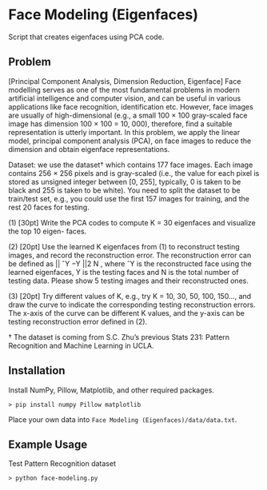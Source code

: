 # Face Modeling (Eigenfaces)

Script that creates eigenfaces using PCA code.

## Problem

[Principal Component Analysis, Dimension Reduction, Eigenface]
Face modelling serves as one of the most fundamental problems in modern artificial intelligence and
computer vision, and can be useful in various applications like face recognition, identification etc.
However, face images are usually of high-dimensional (e.g., a small 100 × 100 gray-scaled face image
has dimension 100 × 100 = 10, 000), therefore, find a suitable representation is utterly important.
In this problem, we apply the linear model, principal component analysis (PCA), on face images
to reduce the dimension and obtain eigenface representations.

Dataset: we use the dataset† which contains 177 face images. Each image contains 256 × 256
pixels and is gray-scaled (i.e., the value for each pixel is stored as unsigned integer between [0, 255],
typically, 0 is taken to be black and 255 is taken to be white). You need to split the dataset to be
train/test set, e.g., you could use the first 157 images for training, and the rest 20 faces for testing.

(1) [30pt] Write the PCA codes to compute K = 30 eigenfaces and visualize the top 10 eigen-
faces.

(2) [20pt] Use the learned K eigenfaces from (1) to reconstruct testing images, and record
the reconstruction error. The reconstruction error can be defined as || ˆY −Y ||2
N , where ˆY is the
reconstructed face using the learned eigenfaces, Y is the testing faces and N is the total number of
testing data. Please show 5 testing images and their reconstructed ones.

(3) [20pt] Try different values of K, e.g., try K = 10, 30, 50, 100, 150..., and draw the curve to
indicate the corresponding testing reconstruction errors. The x-axis of the curve can be different
K values, and the y-axis can be testing reconstruction error defined in (2).

† The dataset is coming from S.C. Zhu’s previous Stats 231: Pattern Recognition and
Machine Learning in UCLA.

## Installation

Install NumPy, Pillow, Matplotlib, and other required packages.
```
> pip install numpy Pillow matplotlib
```
Place your own data into `Face Modeling (Eigenfaces)/data/data.txt`.

## Example Usage

Test Pattern Recognition dataset
```
> python face-modeling.py
```

